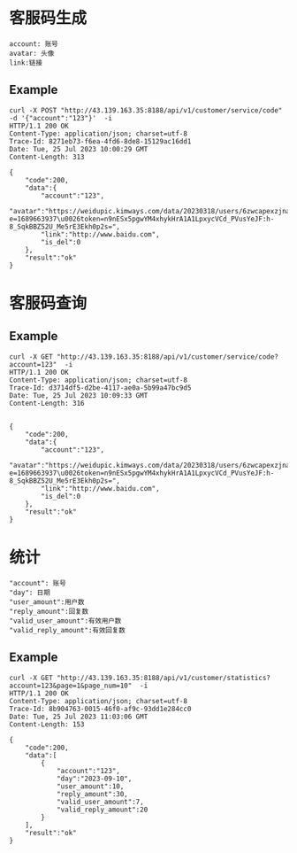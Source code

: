 # 客服码生成

    account: 账号
    avatar: 头像
    link:链接

## Example

    curl -X POST "http://43.139.163.35:8188/api/v1/customer/service/code" -d '{"account":"123"}'  -i
    HTTP/1.1 200 OK
    Content-Type: application/json; charset=utf-8
    Trace-Id: 8271eb73-f6ea-4fd6-8de8-15129ac16dd1
    Date: Tue, 25 Jul 2023 10:00:29 GMT
    Content-Length: 313

    {
        "code":200,
        "data":{
            "account":"123",
            "avatar":"https://weidupic.kimways.com/data/20230318/users/6zwcapexzjnaen75aeanzwx8we/picnenue8pb3ins6gca3tg8n7a/111_preview.jpg?e=1689663937\u0026token=n9nESx5pgwYM4xhykHrA1A1LpxycVCd_PVusYeJF:h-8_SqkBBZ52U_Me5rE3Ekh0p2s=",
            "link":"http://www.baidu.com",
            "is_del":0
        },
        "result":"ok"
    }

# 客服码查询


## Example

    curl -X GET "http://43.139.163.35:8188/api/v1/customer/service/code?account=123"  -i
    HTTP/1.1 200 OK
    Content-Type: application/json; charset=utf-8
    Trace-Id: d3714df5-d2be-4117-ae0a-5b99a47bc9d5
    Date: Tue, 25 Jul 2023 10:09:33 GMT
    Content-Length: 316


    {
        "code":200,
        "data":{
            "account":"123",
            "avatar":"https://weidupic.kimways.com/data/20230318/users/6zwcapexzjnaen75aeanzwx8we/picnenue8pb3ins6gca3tg8n7a/111_preview.jpg?e=1689663937\u0026token=n9nESx5pgwYM4xhykHrA1A1LpxycVCd_PVusYeJF:h-8_SqkBBZ52U_Me5rE3Ekh0p2s=",
            "link":"http://www.baidu.com",
            "is_del":0
        },
        "result":"ok"
    }

# 统计

    "account": 账号
    "day": 日期
    "user_amount":用户数
    "reply_amount":回复数
    "valid_user_amount":有效用户数
    "valid_reply_amount":有效回复数

## Example

    curl -X GET "http://43.139.163.35:8188/api/v1/customer/statistics?account=123&page=1&page_num=10"  -i
    HTTP/1.1 200 OK
    Content-Type: application/json; charset=utf-8
    Trace-Id: 8b904763-0015-46f0-af9c-93dd1e284cc0
    Date: Tue, 25 Jul 2023 11:03:06 GMT
    Content-Length: 153

    {
        "code":200,
        "data":[
            {
                "account":"123",
                "day":"2023-09-10",
                "user_amount":10,
                "reply_amount":30,
                "valid_user_amount":7,
                "valid_reply_amount":20
            }
        ],
        "result":"ok"
    }